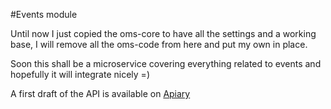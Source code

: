 #Events module

Until now I just copied the oms-core to have all the settings and a working base, I will remove all the oms-code from here and put my own in place.

Soon this shall be a microservice covering everything related to events and hopefully it will integrate nicely =)

A first draft of the API is available on [Apiary](http://docs.omsevents.apiary.io/#)
